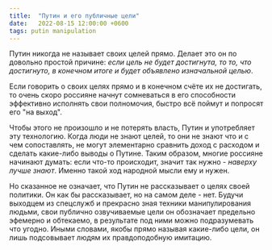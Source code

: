 ```yaml
---
title:  "Путин и его публичные цели"
date:   2022-08-15 12:00:00 +0600
tags: putin manipulation
---
```

Путин никогда не называет своих целей прямо. Делает это он по довольно простой причине: _если цель не будет достигнута, то то, что достигнуто, в конечном итоге и будет объявлено изначальной целью_.

Если говорить о своих целях прямо и в конечном счёте их не достигать, то очень скоро россияне начнут сомневаться в его способности эффективно исполнять свои полномочия, быстро всё поймут и попросят его "на выход".

Чтобы этого не произошло и не потерять власть, Путин и употребляет эту технологию. Когда люди не знают целей, то они не знают что и с чем сопоставлять, не могут элементарно сравнить доход с расходом и сделать какие-либо выводы о Путине. Таким образом, многие россияне начинают думать: если что-то происходит, значит так нужно - _наверху лучше знают_. Именно такой ход народной мысли ему и нужен.

Но сказанное не означает, что Путин не рассказывает о целях своей политики. Он как бы рассказывает, но на самом деле - нет. Будучи выходцем из спецслужб и прекрасно зная техники манипулирования людьми, свои публично озвучиваемые цели он обозначает предельно эфемерно и обтекаемо, в результате под ними можно подразумевать что угодно. Иными словами, якобы прямо называя какие-либо цели, он лишь подсовывает людям их правдоподобную имитацию.
